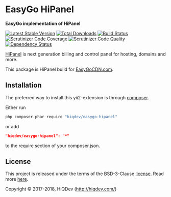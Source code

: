 # EasyGo HiPanel

**EasyGo implementation of HiPanel**

[![Latest Stable Version](https://poser.pugx.org/hiqdev/easygo-hipanel/v/stable)](https://packagist.org/packages/hiqdev/easygo-hipanel)
[![Total Downloads](https://poser.pugx.org/hiqdev/easygo-hipanel/downloads)](https://packagist.org/packages/hiqdev/easygo-hipanel)
[![Build Status](https://img.shields.io/travis/hiqdev/easygo-hipanel.svg)](https://travis-ci.org/hiqdev/easygo-hipanel)
[![Scrutinizer Code Coverage](https://img.shields.io/scrutinizer/coverage/g/hiqdev/easygo-hipanel.svg)](https://scrutinizer-ci.com/g/hiqdev/easygo-hipanel/)
[![Scrutinizer Code Quality](https://img.shields.io/scrutinizer/g/hiqdev/easygo-hipanel.svg)](https://scrutinizer-ci.com/g/hiqdev/easygo-hipanel/)
[![Dependency Status](https://www.versioneye.com/php/hiqdev:easygo-hipanel/dev-master/badge.svg)](https://www.versioneye.com/php/hiqdev:easygo-hipanel/dev-master)

[HiPanel] is next generation billing and control panel for hosting, domains and more.

This package is HiPanel build for [EasyGoCDN.com].

[HiPanel]: https://hipanel.com/
[EasyGoCDN.com]: https://easygocdn.com/

## Installation

The preferred way to install this yii2-extension is through [composer](http://getcomposer.org/download/).

Either run

```sh
php composer.phar require "hiqdev/easygo-hipanel"
```

or add

```json
"hiqdev/easygo-hipanel": "*"
```

to the require section of your composer.json.

## License

This project is released under the terms of the BSD-3-Clause [license](LICENSE).
Read more [here](http://choosealicense.com/licenses/bsd-3-clause).

Copyright © 2017-2018, HiQDev (http://hiqdev.com/)
